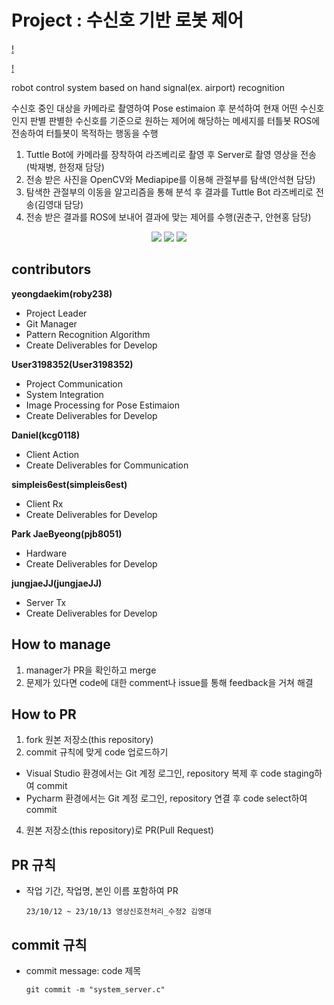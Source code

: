 # Project : 수신호 기반 로봇 제어

[!](https://github.com/simpleis6est/HandSignalRecognitionSystem/blob/main/Result_img/back.gif)

[!](https://github.com/simpleis6est/HandSignalRecognitionSystem/blob/main/Result_img/back(com).gif)

robot control system based on hand signal(ex. airport) recognition

수신호 중인 대상을 카메라로 촬영하여 Pose estimaion 후 분석하여 현재 어떤 수신호인지 판별
판별한 수신호를 기준으로 원하는 제어에 해당하는 메세지를 터틀봇 ROS에 전송하여 터틀봇이 목적하는 행동을 수행
1. Tuttle Bot에 카메라를 장착하여 라즈베리로 촬영 후 Server로 촬영 영상을 전송(박재병, 한정재 담당)
2. 전송 받은 사진을 OpenCV와 Mediapipe를 이용해 관절부를 탐색(안석현 담당)
3. 탐색한 관절부의 이동을 알고리즘을 통해 분석 후 결과를 Tuttle Bot 라즈베리로 전송(김영대 담당)
4. 전송 받은 결과를 ROS에 보내어 결과에 맞는 제어를 수행(권춘구, 안현홍 담당)
<div align=center>   
   <img src = "https://github.com/Intel-Edge-AI-SW-Developers-2nd-Team-1/HandSignalRecognitionSystem/assets/45201672/3a1a08d7-071d-41fd-b6f4-3df8b84cc534">
   <img src = "https://github.com/Intel-Edge-AI-SW-Developers-2nd-Team-1/HandSignalRecognitionSystem/assets/45201672/91695124-abfc-46d5-a865-38b4878fe071">
   <img src = "https://github.com/Intel-Edge-AI-SW-Developers-2nd-Team-1/HandSignalRecognitionSystem/assets/45201672/a244eb5d-c6be-4d21-ba81-97ba84b17ce2">
</div>

## contributors

**yeongdaekim(roby238)**
- Project Leader
- Git Manager
- Pattern Recognition Algorithm
- Create Deliverables for Develop

**User3198352(User3198352)**
- Project Communication
- System Integration
- Image Processing for Pose Estimaion
- Create Deliverables for Develop

**Daniel(kcg0118)**
- Client Action
- Create Deliverables for Communication
  
**simpleis6est(simpleis6est)**
- Client Rx
- Create Deliverables for Develop

**Park JaeByeong(pjb8051)**
- Hardware
- Create Deliverables for Develop 
  
**jungjaeJJ(jungjaeJJ)**
- Server Tx
- Create Deliverables for Develop 

## How to manage
1. manager가 PR을 확인하고 merge
2. 문제가 있다면 code에 대한 comment나 issue를 통해 feedback을 거쳐 해결

## How to PR
1. fork 원본 저장소(this repository)
2. commit 규칙에 맞게 code 업로드하기
- Visual Studio 환경에서는 Git 계정 로그인, repository 복제 후 code staging하여 commit
- Pycharm 환경에서는 Git 계정 로그인, repository 연결 후 code select하여 commit
4. 원본 저장소(this repository)로 PR(Pull Request)

## PR 규칙
- 작업 기간, 작업명, 본인 이름 포함하여 PR
  ```
  23/10/12 ~ 23/10/13 영상신호전처리_수정2 김영대
  ```

## commit 규칙
- commit message: code 제목
  ```
  git commit -m "system_server.c"
  ```
